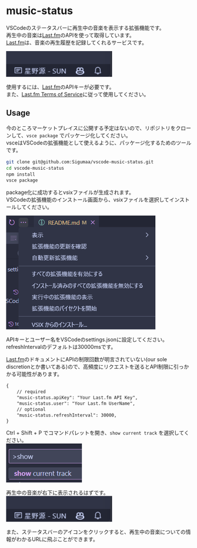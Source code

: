 # music-status

VSCodeのステータスバーに再生中の音楽を表示する拡張機能です。  
再生中の音楽は[Last.fm](https://www.last.fm/)のAPIを使って取得しています。  
[Last.fm](https://www.last.fm/)は、音楽の再生履歴を記録してくれるサービスです。

![np](https://raw.githubusercontent.com/Sigumaa/vscode-music-status/main/image-1.png)

使用するには、[Last.fm](https://www.last.fm/)のAPIキーが必要です。  
また、[Last.fm Terms of Service](https://www.last.fm/api/tos)に従って使用してください。

## Usage

今のところマーケットプレイスに公開する予定はないので、リポジトリをクローンして、`vsce package` でパッケージ化してください。  
vsceはVSCodeの拡張機能として使えるように、パッケージ化するためのツールです。  

```bash
git clone git@github.com:Sigumaa/vscode-music-status.git
cd vscode-music-status
npm install
vsce package
```

package化に成功するとvsixファイルが生成されます。  
VSCodeの拡張機能のインストール画面から、vsixファイルを選択してインストールしてください。

![alt text](https://raw.githubusercontent.com/Sigumaa/vscode-music-status/main/image-2.png)

APIキーとユーザー名をVSCodeのsettings.jsonに設定してください。  
refreshIntervalのデフォルトは30000msです。

[Last.fm](https://www.last.fm/)のドキュメントにAPIの制限回数が明言されていない(our sole discretionとか書いてある)ので、高頻度にリクエストを送るとAPI制限に引っかかる可能性があります。

```text
{
    // required
    "music-status.apiKey": "Your Last.fm API Key",
    "music-status.user": "Your Last.fm UserName",
    // optional
    "music-status.refreshInterval": 30000,
}
```

Ctrl + Shift + P でコマンドパレットを開き、`show current track` を選択してください。  
![csp](https://raw.githubusercontent.com/Sigumaa/vscode-music-status/main/image.png)

再生中の音楽が右下に表示されるはずです。  
![np](https://raw.githubusercontent.com/Sigumaa/vscode-music-status/main/image-1.png)

また、ステータスバーのアイコンをクリックすると、再生中の音楽についての情報がわかるURLに飛ぶことができます。
